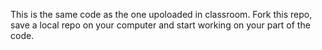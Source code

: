 This is the same code as the one upoloaded in classroom. Fork this repo, save a local repo on your computer and start working on your part of the code.

